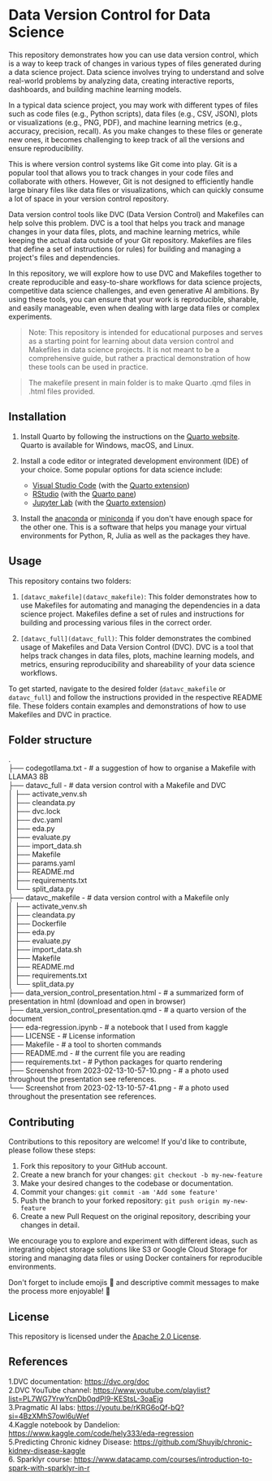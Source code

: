 # Data Version Control for Data Science
This repository demonstrates how you can use data version control, which is a way to keep track of changes in various types of files generated during a data science project. Data science involves trying to understand and solve real-world problems by analyzing data, creating interactive reports, dashboards, and building machine learning models.

In a typical data science project, you may work with different types of files such as code files (e.g., Python scripts), data files (e.g., CSV, JSON), plots or visualizations (e.g., PNG, PDF), and machine learning metrics (e.g., accuracy, precision, recall). As you make changes to these files or generate new ones, it becomes challenging to keep track of all the versions and ensure reproducibility.

This is where version control systems like Git come into play. Git is a popular tool that allows you to track changes in your code files and collaborate with others. However, Git is not designed to efficiently handle large binary files like data files or visualizations, which can quickly consume a lot of space in your version control repository.

Data version control tools like DVC (Data Version Control) and Makefiles can help solve this problem. DVC is a tool that helps you track and manage changes in your data files, plots, and machine learning metrics, while keeping the actual data outside of your Git repository. Makefiles are files that define a set of instructions (or rules) for building and managing a project's files and dependencies.

In this repository, we will explore how to use DVC and Makefiles together to create reproducible and easy-to-share workflows for data science projects, competitive data science challenges, and even generative AI ambitions. By using these tools, you can ensure that your work is reproducible, sharable, and easily manageable, even when dealing with large data files or complex experiments.   

> Note: This repository is intended for educational purposes and serves as a starting point for learning about data version control and Makefiles in data science projects. It is not meant to be a comprehensive guide, but rather a practical demonstration of how these tools can be used in practice.

> The makefile present in main folder is to make Quarto .qmd files in .html files provided.

## Installation

1. Install Quarto by following the instructions on the [Quarto website](https://quarto.org/docs/get-started/). Quarto is available for Windows, macOS, and Linux.

2. Install a code editor or integrated development environment (IDE) of your choice. Some popular options for data science include:
   - [Visual Studio Code](https://code.visualstudio.com/) (with the [Quarto extension](https://marketplace.visualstudio.com/items?itemName=quarto.quarto))
   - [RStudio](https://posit.co/downloads/) (with the [Quarto pane](https://quarto.org/docs/tools/rstudio.html))
   - [Jupyter Lab](https://jupyter.org/install) (with the [Quarto extension](https://quarto.org/docs/tools/jupyter-lab.html))

3. Install the [anaconda](https://docs.anaconda.com/free/anaconda/install/index.html) or [miniconda](https://docs.anaconda.com/free/miniconda/miniconda-install/) if you don't have enough space for the other one. This is a software that helps you manage your virtual environments for Python, R, Julia as well as the packages they have. 

## Usage

This repository contains two folders:

1. `[datavc_makefile](datavc_makefile)`: This folder demonstrates how to use Makefiles for automating and managing the dependencies in a data science project. Makefiles define a set of rules and instructions for building and processing various files in the correct order.

2. `[datavc_full](datavc_full)`: This folder demonstrates the combined usage of Makefiles and Data Version Control (DVC). DVC is a tool that helps track changes in data files, plots, machine learning models, and metrics, ensuring reproducibility and shareability of your data science workflows.

To get started, navigate to the desired folder (`datavc_makefile` or `datavc_full`) and follow the instructions provided in the respective README file. These folders contain examples and demonstrations of how to use Makefiles and DVC in practice.

## Folder structure   
.   
├── codegotllama.txt - # a suggestion of how to organise a Makefile with LLAMA3 8B  
├── datavc_full - # data version control with a Makefile and DVC  
│   ├── activate_venv.sh  
│   ├── cleandata.py  
│   ├── dvc.lock  
│   ├── dvc.yaml  
│   ├── eda.py  
│   ├── evaluate.py   
│   ├── import_data.sh   
│   ├── Makefile   
│   ├── params.yaml   
│   ├── README.md   
│   ├── requirements.txt   
│   └── split_data.py   
├── datavc_makefile - # data version control with a Makefile only    
│   ├── activate_venv.sh  
│   ├── cleandata.py  
│   ├── Dockerfile  
│   ├── eda.py  
│   ├── evaluate.py   
│   ├── import_data.sh   
│   ├── Makefile   
│   ├── README.md   
│   ├── requirements.txt   
│   └── split_data.py   
├── data_version_control_presentation.html - # a summarized form of presentation in html (download and open in browser)   
├── data_version_control_presentation.qmd - # a quarto version of the document   
├── eda-regression.ipynb - # a notebook that I used from kaggle   
├── LICENSE - # License information    
├── Makefile - # a tool to shorten commands   
├── README.md - # the current file you are reading   
├── requirements.txt - # Python packages for quarto rendering    
├── Screenshot from 2023-02-13-10-57-10.png - # a photo used throughout the presentation see references.    
└── Screenshot from 2023-02-13-10-57-41.png - # a photo used throughout the presentation see references.   

## Contributing

Contributions to this repository are welcome! If you'd like to contribute, please follow these steps:

1. Fork this repository to your GitHub account.   
2. Create a new branch for your changes: `git checkout -b my-new-feature`  
3. Make your desired changes to the codebase or documentation.  
4. Commit your changes: `git commit -am 'Add some feature'`   
5. Push the branch to your forked repository: `git push origin my-new-feature`   
6. Create a new Pull Request on the original repository, describing your changes in detail.     

We encourage you to explore and experiment with different ideas, such as integrating object storage solutions like S3 or Google Cloud Storage for storing and managing data files or using Docker containers for reproducible environments.   

Don't forget to include emojis 🚀 and descriptive commit messages to make the process more enjoyable! 🎉   

## License   
This repository is licensed under the [Apache 2.0 License](https://www.apache.org/licenses/LICENSE-2.0).   

## References   
1.DVC documentation: <https://dvc.org/doc>   
2.DVC YouTube channel: <https://www.youtube.com/playlist?list=PL7WG7YrwYcnDb0qdPl9-KEStsL-3oaEjg>   
3.Pragmatic AI labs: <https://youtu.be/rKRG6oQf-bQ?si=4BzXMhS7owl6uWef>    
4.Kaggle notebook by Dandelion: <https://www.kaggle.com/code/hely333/eda-regression>     
5.Predicting Chronic kidney Disease: <https://github.com/Shuyib/chronic-kidney-disease-kaggle>   
6. Sparklyr course: <https://www.datacamp.com/courses/introduction-to-spark-with-sparklyr-in-r>
